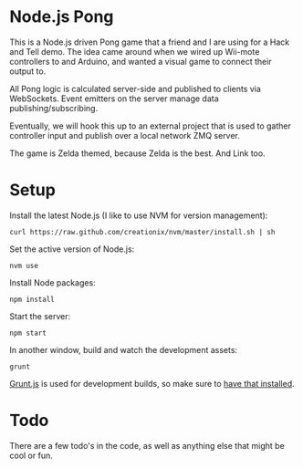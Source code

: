 Node.js Pong
============

This is a Node.js driven Pong game that a friend and I are using for a Hack
and Tell demo. The idea came around when we wired up Wii-mote controllers to
and Arduino, and wanted a visual game to connect their output to.

All Pong logic is calculated server-side and published to clients via
WebSockets. Event emitters on the server manage data publishing/subscribing.

Eventually, we will hook this up to an external project that is used to
gather controller input and publish over a local network ZMQ server.

The game is Zelda themed, because Zelda is the best. And Link too.

Setup
=====

Install the latest Node.js (I like to use NVM for version management):

    curl https://raw.github.com/creationix/nvm/master/install.sh | sh

Set the active version of Node.js:

    nvm use

Install Node packages:

    npm install

Start the server:

    npm start

In another window, build and watch the development assets:

    grunt

[Grunt.js](http://gruntjs.com/) is used for development builds, so make sure
to [have that installed](http://gruntjs.com/getting-started).


Todo
====

There are a few todo's in the code, as well as anything else that might be
cool or fun.

